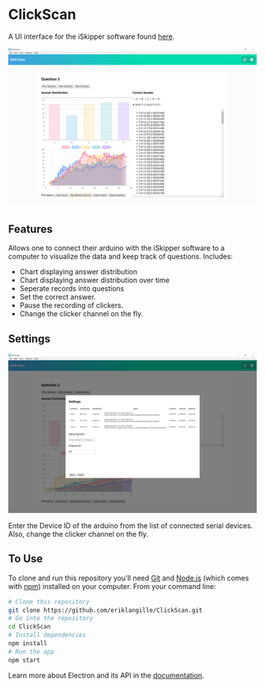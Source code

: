 # ClickScan
A UI interface for the iSkipper software found [here](https://github.com/wizard97/iSkipper).

<p align="center">
<img src="screenshots/screenshot1.png" alt="ClickScan" width="550"/>
</p>

## Features
  Allows one to connect their arduino with the iSkipper software to a computer to visualize the data and keep track of questions. Includes:

  * Chart displaying answer distribution
  * Chart displaying answer distribution over time
  * Seperate records into questions
  * Set the correct answer.
  * Pause the recording of clickers.
  * Change the clicker channel on the fly.

## Settings
  <p align="center">
<img src="screenshots/screenshot2.png" alt="ClickScan Settings" width="550"/>
</p>

  Enter the Device ID of the arduino from the list of connected serial devices. Also, change the clicker channel on the fly.


## To Use

To clone and run this repository you'll need [Git](https://git-scm.com) and [Node.js](https://nodejs.org/en/download/) (which comes with [npm](http://npmjs.com)) installed on your computer. From your command line:

```bash
# Clone this repository
git clone https://github.com/eriklangille/ClickScan.git
# Go into the repository
cd ClickScan
# Install dependencies
npm install
# Run the app
npm start
```

Learn more about Electron and its API in the [documentation](http://electron.atom.io/docs/).
